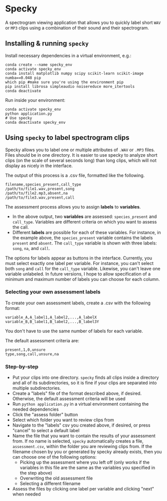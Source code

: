 # Specky

A spectrogram viewing application that allows you to quickly label short `WAV` or `MP3` clips using a combination of their sound and their spectrogram.

## Installing & running `specky`
Install necessary dependencies in a virtual environment, e.g.:
 ```
conda create --name specky_env
conda activate specky_env
conda install matplotlib numpy scipy scikit-learn scikit-image numba==0.048 pip
which pip #make sure you're using the environment pip
pip install librosa simpleaudio noisereduce more_itertools
conda deactivate
 ```

Run inside your environment: 
```
conda activate specky_env
python application.py
# Use specky
conda deactivate specky_env
```

## Using `specky` to label spectrogram clips
Specky allows you to label one or multiple attributes of `.WAV` or `.MP3` files. Files should be in one directory. It is easier to use specky to analyze short clips (on the scale of several seconds long) than long clips, which will not display as nicely in the interface.

The output of this process is a .csv file, formatted like the following.
```
filename,species_present,call_type
/path/to/file1.wav,present,song
/path/to/file2.mp3,absent,na
/path/to/file3.wav,present,call
```

The assessment process allows you to assign **labels** to **variables**. 
* In the above output, two **variables** are assessed: `species_present` and `call_type`. Variables are different criteria on which you want to assess the call.
* Different **labels** are possible for each of these variables. For instance, in the example above, the `species_present` variable contains the labels `present` and `absent`. The `call_type` variable is shown with three labels: `song`, `na`, and `call`. 

The options for labels appear as buttons in the interface. Currently, you must select exactly one label per variable. For instance, you can't select both `song` and `call` for the `call_type` variable. Likewise, you can't leave one variable unlabeled. In future versions, I hope to allow specification of a minimum and maximum number of labels you can choose for each column.

### Selecting your own assessment labels
To create your own assessment labels, create a .csv with the following format:
```
variable_A,A_label1,A_label2,...,A_labelX
variable_B,B_label1,B_label2,...,B_label3Y
```
 
You don't have to use the same number of labels for each variable.

The default assessment criteria are:
```
present,1,0,unsure
type,song,call,unsure,na
```


### Step-by-step
* Put your clips into one directory. `specky` finds all clips inside a directory and all of its subdirectories, so it is fine if your clips are separated into multiple subdirectories.
* Create a "labels" file of the format described above, if desired. Otherwise, the default assessment criteria will be used
* Run `python application.py` in a virtual environment containing the needed dependencies
* Click the "assess folder" button
* Select which folder you want to review clips from
* Navigate to the "labels" csv you created above, if desired, or press "cancel" to select a default label
* Name the file that you want to contain the results of your assessment from. If no name is selected, `specky` automatically creates a file, `assessment.csv`, within the folder you are reviewing clips from. If the filename chosen by you or generated by specky already exists, then you can choose one of the following options:
    - Picking up the assessment where you left off (only works if the variables in this file are the same as the variables you specified in the step above)
    - Overwriting the old assessment file
    - Selecting a different filename
* Assess the files by clicking one label per variable and clicking "next" when needed
